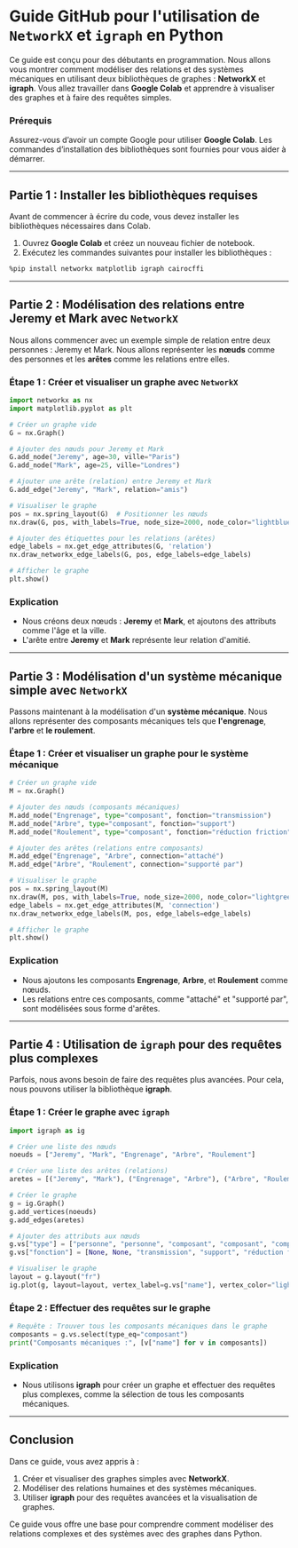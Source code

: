 
# Guide GitHub pour l'utilisation de `NetworkX` et `igraph` en Python

Ce guide est conçu pour des débutants en programmation. Nous allons vous montrer comment modéliser des relations et des systèmes mécaniques en utilisant deux bibliothèques de graphes : **NetworkX** et **igraph**. Vous allez travailler dans **Google Colab** et apprendre à visualiser des graphes et à faire des requêtes simples.

### Prérequis
Assurez-vous d’avoir un compte Google pour utiliser **Google Colab**. Les commandes d’installation des bibliothèques sont fournies pour vous aider à démarrer.

---

## Partie 1 : Installer les bibliothèques requises

Avant de commencer à écrire du code, vous devez installer les bibliothèques nécessaires dans Colab.

1. Ouvrez **Google Colab** et créez un nouveau fichier de notebook.
2. Exécutez les commandes suivantes pour installer les bibliothèques :

```bash
%pip install networkx matplotlib igraph cairocffi
```

---

## Partie 2 : Modélisation des relations entre Jeremy et Mark avec `NetworkX`

Nous allons commencer avec un exemple simple de relation entre deux personnes : Jeremy et Mark. Nous allons représenter les **nœuds** comme des personnes et les **arêtes** comme les relations entre elles.

### Étape 1 : Créer et visualiser un graphe avec `NetworkX`

```python
import networkx as nx
import matplotlib.pyplot as plt

# Créer un graphe vide
G = nx.Graph()

# Ajouter des nœuds pour Jeremy et Mark
G.add_node("Jeremy", age=30, ville="Paris")
G.add_node("Mark", age=25, ville="Londres")

# Ajouter une arête (relation) entre Jeremy et Mark
G.add_edge("Jeremy", "Mark", relation="amis")

# Visualiser le graphe
pos = nx.spring_layout(G)  # Positionner les nœuds
nx.draw(G, pos, with_labels=True, node_size=2000, node_color="lightblue", font_size=10, font_weight="bold")

# Ajouter des étiquettes pour les relations (arêtes)
edge_labels = nx.get_edge_attributes(G, 'relation')
nx.draw_networkx_edge_labels(G, pos, edge_labels=edge_labels)

# Afficher le graphe
plt.show()
```

### Explication
- Nous créons deux nœuds : **Jeremy** et **Mark**, et ajoutons des attributs comme l'âge et la ville.
- L'arête entre **Jeremy** et **Mark** représente leur relation d'amitié.

---

## Partie 3 : Modélisation d'un système mécanique simple avec `NetworkX`

Passons maintenant à la modélisation d'un **système mécanique**. Nous allons représenter des composants mécaniques tels que **l'engrenage**, **l'arbre** et **le roulement**.

### Étape 1 : Créer et visualiser un graphe pour le système mécanique

```python
# Créer un graphe vide
M = nx.Graph()

# Ajouter des nœuds (composants mécaniques)
M.add_node("Engrenage", type="composant", fonction="transmission")
M.add_node("Arbre", type="composant", fonction="support")
M.add_node("Roulement", type="composant", fonction="réduction friction")

# Ajouter des arêtes (relations entre composants)
M.add_edge("Engrenage", "Arbre", connection="attaché")
M.add_edge("Arbre", "Roulement", connection="supporté par")

# Visualiser le graphe
pos = nx.spring_layout(M)
nx.draw(M, pos, with_labels=True, node_size=2000, node_color="lightgreen", font_size=10, font_weight="bold")
edge_labels = nx.get_edge_attributes(M, 'connection')
nx.draw_networkx_edge_labels(M, pos, edge_labels=edge_labels)

# Afficher le graphe
plt.show()
```

### Explication
- Nous ajoutons les composants **Engrenage**, **Arbre**, et **Roulement** comme nœuds.
- Les relations entre ces composants, comme "attaché" et "supporté par", sont modélisées sous forme d'arêtes.

---

## Partie 4 : Utilisation de `igraph` pour des requêtes plus complexes

Parfois, nous avons besoin de faire des requêtes plus avancées. Pour cela, nous pouvons utiliser la bibliothèque **igraph**. 

### Étape 1 : Créer le graphe avec `igraph`

```python
import igraph as ig

# Créer une liste des nœuds
noeuds = ["Jeremy", "Mark", "Engrenage", "Arbre", "Roulement"]

# Créer une liste des arêtes (relations)
aretes = [("Jeremy", "Mark"), ("Engrenage", "Arbre"), ("Arbre", "Roulement")]

# Créer le graphe
g = ig.Graph()
g.add_vertices(noeuds)
g.add_edges(aretes)

# Ajouter des attributs aux nœuds
g.vs["type"] = ["personne", "personne", "composant", "composant", "composant"]
g.vs["fonction"] = [None, None, "transmission", "support", "réduction friction"]

# Visualiser le graphe
layout = g.layout("fr")
ig.plot(g, layout=layout, vertex_label=g.vs["name"], vertex_color="lightblue", edge_color="black")
```

### Étape 2 : Effectuer des requêtes sur le graphe

```python
# Requête : Trouver tous les composants mécaniques dans le graphe
composants = g.vs.select(type_eq="composant")
print("Composants mécaniques :", [v["name"] for v in composants])
```

### Explication
- Nous utilisons **igraph** pour créer un graphe et effectuer des requêtes plus complexes, comme la sélection de tous les composants mécaniques.

---

## Conclusion

Dans ce guide, vous avez appris à :
1. Créer et visualiser des graphes simples avec **NetworkX**.
2. Modéliser des relations humaines et des systèmes mécaniques.
3. Utiliser **igraph** pour des requêtes avancées et la visualisation de graphes.

Ce guide vous offre une base pour comprendre comment modéliser des relations complexes et des systèmes avec des graphes dans Python.

